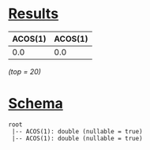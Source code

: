 # [Results](#tab/results)

|ACOS(1)|ACOS(1)|
|-------|-------|
|0.0    |0.0    |

_(top = 20)_

# [Schema](#tab/schema)

```shell
root
 |-- ACOS(1): double (nullable = true)
 |-- ACOS(1): double (nullable = true)

```
